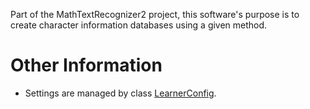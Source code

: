 Part of the MathTextRecognizer2 project, this software's purpose is to create character information databases using a given method.

# Other Information #
  * Settings are managed by class [LearnerConfig](LearnerConfig.md).